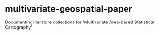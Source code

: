 # multivariate-geospatial-paper
Documenting literature collections for 'Multivariate Area-based Statistical Cartography' 
